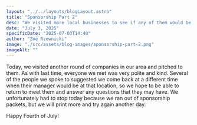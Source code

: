 ```yaml
---
layout: "../../layouts/blogLayout.astro"
title: "Sponsorship Part 2"
desc: "We visited more local businesses to see if any of them would be interested in sponsoring us "
date: "July 3, 2025"
specificDate: "2025-07-03T14:40"
author: "Zoë Rzewnicki"
image: "./src/assets/blog-images/sponsorship-part-2.png"
imageAlt: ""
---
```


Today, we visited another round of companies in our area and pitched to them. As with last time, everyone we met was very polite and kind. Several of the people we spoke to suggested we come back at a different time when their manager would be at that location, so we hope to be able to return to meet them and answer any questions that they may have. We unfortunately had to stop today because we ran out of sponsorship packets, but we will print more and try again another day. 



Happy Fourth of July! 
